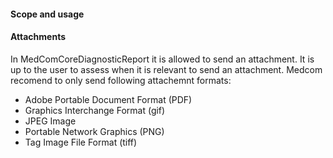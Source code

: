 #### Scope and usage


#### Attachments 
In MedComCoreDiagnosticReport it is allowed to send an attachment. It is up to the user to assess when it is relevant to send an attachment. 
Medcom recomend to only send following attachemnt formats: 

* Adobe Portable Document Format (PDF)
* Graphics Interchange Format (gif)
* JPEG Image
* Portable Network Graphics (PNG)
* Tag Image File Format (tiff)